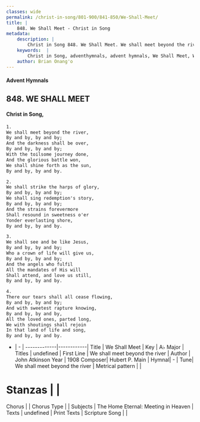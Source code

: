 ```yaml
---
classes: wide
permalink: /christ-in-song/801-900/841-850/We-Shall-Meet/
title: |
    848. We Shall Meet - Christ in Song
metadata:
    description: |
        Christ in Song 848. We Shall Meet. We shall meet beyond the river, By and by, by and by; And the darkness shall be over, By and by, by and by; With the toilsome journey done, And the glorious battle won, We shall shine forth as the sun,  By and by, by and by.
    keywords:  |
        Christ in Song, adventhymnals, advent hymnals, We Shall Meet, We shall meet beyond the river. 
    author: Brian Onang'o
---
```


#### Advent Hymnals
## 848. WE SHALL MEET
####  Christ in Song,

```txt
1.
We shall meet beyond the river,
By and by, by and by;
And the darkness shall be over,
By and by, by and by;
With the toilsome journey done,
And the glorious battle won,
We shall shine forth as the sun, 
By and by, by and by.

2.
We shall strike the harps of glory,
By and by, by and by;
We shall sing redemption's story, 
By and by, by and by;
And the strains forevermore
Shall resound in sweetness o'er
Yonder everlasting shore,
By and by, by and by.

3.
We shall see and be like Jesus,
By and by, by and by;
Who a crown of life will give us,
By and by, by and by;
And the angels who fulfil
All the mandates of His will
Shall attend, and love us still,
By and by, by and by.

4.
There our tears shall all cease flowing,
By and by, by and by;
And with sweetest rapture knowing,
By and by, by and by,
All the loved ones, parted long,
We with shoutings shall rejoin
In that land of life and song,
By and by, by and by.

```

- |   -  |
-------------|------------|
Title | We Shall Meet |
Key | A♭ Major |
Titles | undefined |
First Line | We shall meet beyond the river |
Author | John Atkinson
Year | 1908
Composer| Hubert P. Main |
Hymnal|  - |
Tune| We shall meet beyond the river |
Metrical pattern | |
# Stanzas |  |
Chorus |  |
Chorus Type |  |
Subjects | The Home Eternal: Meeting in Heaven |
Texts | undefined |
Print Texts | 
Scripture Song |  |
    
